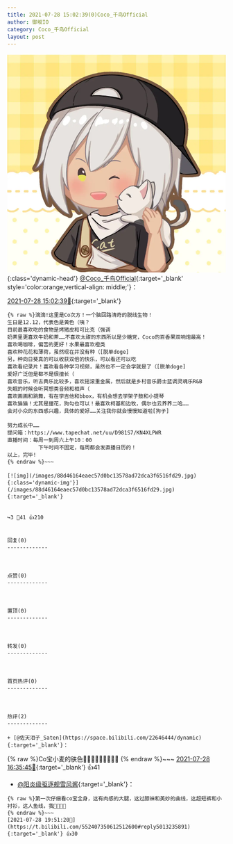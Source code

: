```yaml
---
title: 2021-07-28 15:02:39(0)Coco_千鸟Official
author: 御坂IO
category: Coco_千鸟Official
layout: post
---
```


![img](/images/85e485bc0dbd0cde4d15f24d7cffe9704618ad10.jpg){:class='dynamic-head'}
[@Coco_千鸟Official](https://space.bilibili.com/1891728206/dynamic){:target='_blank' style='color:orange;vertical-align: middle;'}：

[2021-07-28 15:02:39🔗](https://t.bilibili.com/552407350612512600){:target='_blank'}

~~~
{% raw %}滴滴!这里是Co次方！一个脑回路清奇的脱线生物！
生日是12.12，代表色是黄色（咦？
目前最喜欢吃的食物是烤猪皮和可比克（强调
奶茶里更喜欢牛奶和茶……不喜欢太甜的东西所以是少糖党，Coco的百香果双响炮最高！
喜欢喝咖啡，偏苦的更好！水果最喜欢橙类
喜欢种花花和薄荷，虽然现在并没有种（[脱单doge]
另，种向日葵真的可以收获双倍的快乐，可以看还可以吃
喜欢看纪录片！喜欢看各种学习视频，虽然也不一定会学就是了（[脱单doge]
爱好广泛但是都不是很擅长（
喜欢音乐，听古典乐比较多，喜欢摇滚重金属，然后就是乡村音乐爵士蓝调灵魂乐R&B 
失眠的时候会听冥想类音频和相声（
喜欢画画和跳舞，有在学吉他和bbox，有机会想去学架子鼓和小提琴
喜欢猫猫！尤其是狸花，狗勾也可以！最喜欢柯基和边牧，偶尔也云养养二哈……
会对小众的东西感兴趣，具体的爱好……关注我你就会慢慢知道啦[狗子]
 
努力成长中……
提问箱：https://www.tapechat.net/uu/D981S7/KN4XLPWR
直播时间：每周一到周六上午10：00
          下午时间不固定，每周都会发直播日历的！
以上，完毕! 
{% endraw %}~~~

[![img](/images/88d46164eaec57d0bc13578ad72dca3f6516fd29.jpg){:class='dynamic-img'}](/images/88d46164eaec57d0bc13578ad72dca3f6516fd29.jpg){:target='_blank'}


↪️3 💬41 👍210


回复(0)
-------------



点赞(0)
-------------



置顶(0)
-------------



转发(0)
-------------



首页热评(0)
-------------



热评(2)
-------------

+ [@佐天泪子_Saten](https://space.bilibili.com/22646444/dynamic){:target='_blank'}：
~~~
{% raw %}Co宝小麦的肤色🤤🤤🤤🤤🤤🤤🤤🤤🤤
{% endraw %}~~~
[2021-07-28 16:35:45🔗](https://t.bilibili.com/552407350612512600#reply5011690803){:target='_blank'} 👍41
+ [@阳炎级驱逐舰雪风酱](https://space.bilibili.com/3138292/dynamic){:target='_blank'}：
~~~
{% raw %}第一次仔细看co宝全身，这有肉感的大腿，这过膝袜和美妙的曲线，这超短裤和小衬衫，这人鱼线，我🥵🥵🥵🥵
{% endraw %}~~~
[2021-07-28 19:51:20🔗](https://t.bilibili.com/552407350612512600#reply5013235891){:target='_blank'} 👍30


